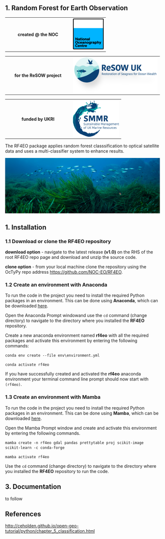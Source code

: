 ## 1. Random Forest for Earth Observation

<table>
  <tr>
    <th width = 200>created @ the NOC</th>
    <th><img src="/docs/images/NOC_logo.png" width="100"></th>
  </tr>
</table>
<table>
  <tr>
    <th width = 200>for the ReSOW project</th>
    <th><img src="/docs/images/ReSOW_logo.png" width="300"></th>
  </tr>
</table>
<table>
  <tr>
    <th width = 200>funded by UKRI</th>
    <th><img src="/docs/images/SMMR_logo.png" width="150"</th>
  </tr>
</table>

The RF4EO package applies random forest classsification to optical satellite data and uses a multi-classifier system to enhance results. 

<img src="/docs/images/seagrass.jpg" width="750">

## 1. Installation

### 1.1 Download or clone the **RF4EO** repository

**download option** - navigate to the latest release **(v1.0)** on the RHS of the root RF4EO repo page and download and unzip the source code.

**clone option** - from your local machine clone the repository using the OcTyPy repo address https://github.com/NOC-EO/RF4EO.


### 1.2 Create an environment with Anaconda

To run the code in the project you need to install the required Python packages in an environment. This can be done using **Anaconda**, which can be downloaded [here](https://mamba.readthedocs.io/en/latest/index.html).

Open the Anaconda Prompt windowand use the `cd` command (change directory) to navigate to the directory where you installed the **RF4EO** repository.

Create a new anaconda environment named **rf4eo** with all the required packages and activate this environment by entering the following commands:

```
conda env create --file env\environment.yml
```
```
conda activate rf4eo
```

If you have successfully created and activated the **rf4eo** anaconda environment your terminal command line prompt should now start with `(rf4eo)`.


### 1.3 Create an environment with Mamba

To run the code in the project you need to install the required Python packages in an environment. This can be done using **Mamba**, which can be downloaded [here](https://www.anaconda.com/download/).

Open the Mamba Prompt window and create and activate this environment by entering the following commands.

```
mamba create -n rf4eo gdal pandas prettytable proj scikit-image scikit-learn -c conda-forge
```
```
mamba activate rf4eo
```

Use the `cd` command (change directory) to navigate to the directory where you installed the **RF4EO** repository to run the code.


## 3. Documentation

to follow



## References

 http://ceholden.github.io/open-geo-tutorial/python/chapter_5_classification.html
